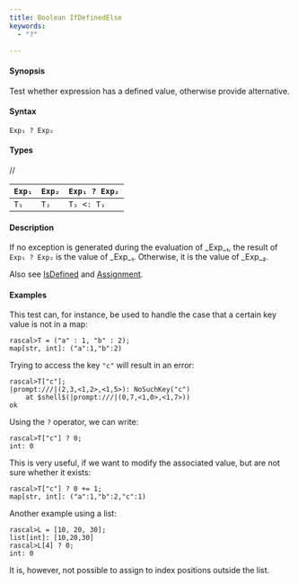 ```yaml
---
title: Boolean IfDefinedElse
keywords:
  - "?"

---
```


#### Synopsis

Test whether expression has a defined value, otherwise provide alternative.

#### Syntax

`Exp₁ ? Exp₂`

#### Types

//

| `Exp₁` | `Exp₂` | `Exp₁ ? Exp₂` |
| --- | --- | --- |
| `T₁`   | `T₂`   |  `T₂ <: T₁`  |


#### Description

If no exception is generated during the evaluation of _Exp_₁, the result of `Exp₁ ? Exp₂` is the value of _Exp_₁.
Otherwise, it is the value of _Exp_₂.

Also see [IsDefined](../../../../../Rascal/Expressions/Values/Boolean/IsDefined/index.md) and [Assignment](../../../../../Rascal/Statements/Assignment/index.md).

#### Examples

This test can, for instance, be used to handle the case that a certain key value is not in a map:

```rascal-shell ,error
rascal>T = ("a" : 1, "b" : 2);
map[str, int]: ("a":1,"b":2)
```
Trying to access the key `"c"` will result in an error:

```rascal-shell ,continue,error
rascal>T["c"];
|prompt:///|(2,3,<1,2>,<1,5>): NoSuchKey("c")
	at $shell$(|prompt:///|(0,7,<1,0>,<1,7>))
ok
```
Using the `?` operator, we can write:

```rascal-shell ,continue,error
rascal>T["c"] ? 0;
int: 0
```
This is very useful, if we want to modify the associated value, but are not sure whether it exists:

```rascal-shell ,continue,error
rascal>T["c"] ? 0 += 1;
map[str, int]: ("a":1,"b":2,"c":1)
```
Another example using a list:

```rascal-shell ,continue,error
rascal>L = [10, 20, 30];
list[int]: [10,20,30]
rascal>L[4] ? 0;
int: 0
```
It is, however, not possible to assign to index positions outside the list.


